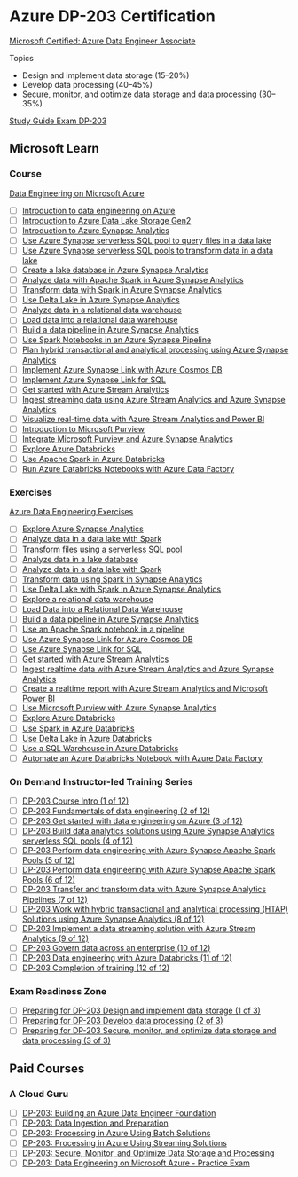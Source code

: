 # Azure DP-203 Certification

[Microsoft Certified: Azure Data Engineer Associate](https://learn.microsoft.com/en-us/credentials/certifications/azure-data-engineer)

Topics
- Design and implement data storage (15–20%)
- Develop data processing (40–45%)
- Secure, monitor, and optimize data storage and data processing (30–35%)

[Study Guide Exam DP-203](https://learn.microsoft.com/en-us/credentials/certifications/resources/study-guides/dp-203)

## Microsoft Learn


### Course

[Data Engineering on Microsoft Azure](https://learn.microsoft.com/en-us/training/courses/dp-203t00)

- [ ] [Introduction to data engineering on Azure](https://learn.microsoft.com/en-us/training/modules/introduction-to-data-engineering-azure/)
- [ ] [Introduction to Azure Data Lake Storage Gen2](https://learn.microsoft.com/en-us/training/modules/introduction-to-azure-data-lake-storage/)
- [ ] [Introduction to Azure Synapse Analytics](https://learn.microsoft.com/en-us/training/modules/introduction-azure-synapse-analytics/)
- [ ] [Use Azure Synapse serverless SQL pool to query files in a data lake](https://learn.microsoft.com/en-us/training/modules/query-data-lake-using-azure-synapse-serverless-sql-pools/)
- [ ] [Use Azure Synapse serverless SQL pools to transform data in a data lake](https://learn.microsoft.com/en-us/training/modules/use-azure-synapse-serverless-sql-pools-for-transforming-data-lake/)
- [ ] [Create a lake database in Azure Synapse Analytics](https://learn.microsoft.com/en-us/training/modules/create-metadata-objects-azure-synapse-serverless-sql-pools/)
- [ ] [Analyze data with Apache Spark in Azure Synapse Analytics](https://learn.microsoft.com/en-us/training/modules/understand-big-data-engineering-with-apache-spark-azure-synapse-analytics/)
- [ ] [Transform data with Spark in Azure Synapse Analytics](https://learn.microsoft.com/en-us/training/modules/transform-data-spark-azure-synapse-analytics/)
- [ ] [Use Delta Lake in Azure Synapse Analytics](https://learn.microsoft.com/en-us/training/modules/use-delta-lake-azure-synapse-analytics/)
- [ ] [Analyze data in a relational data warehouse](https://learn.microsoft.com/en-us/training/modules/design-multidimensional-schema-to-optimize-analytical-workloads/)
- [ ] [Load data into a relational data warehouse](https://learn.microsoft.com/en-us/training/modules/load-optimize-data-into-relational-data-warehouse/)
- [ ] [Build a data pipeline in Azure Synapse Analytics](https://learn.microsoft.com/en-us/training/modules/build-data-pipeline-azure-synapse-analytics/)
- [ ] [Use Spark Notebooks in an Azure Synapse Pipeline](https://learn.microsoft.com/en-us/training/modules/use-spark-notebooks-azure-synapse-pipeline/)
- [ ] [Plan hybrid transactional and analytical processing using Azure Synapse Analytics](https://learn.microsoft.com/en-us/training/modules/design-hybrid-transactional-analytical-processing-using-azure-synapse-analytics/)
- [ ] [Implement Azure Synapse Link with Azure Cosmos DB](https://learn.microsoft.com/en-us/training/modules/configure-azure-synapse-link-with-azure-cosmos-db/)
- [ ] [Implement Azure Synapse Link for SQL](https://learn.microsoft.com/en-us/training/modules/implement-synapse-link-for-sql/)
- [ ] [Get started with Azure Stream Analytics](https://learn.microsoft.com/en-us/training/modules/introduction-to-data-streaming/)
- [ ] [Ingest streaming data using Azure Stream Analytics and Azure Synapse Analytics](https://learn.microsoft.com/en-us/training/modules/ingest-streaming-data-use-azure-stream-analytics-synapse/)
- [ ] [Visualize real-time data with Azure Stream Analytics and Power BI](https://learn.microsoft.com/en-us/training/modules/visualize-real-time-data-azure-stream-analytics-power-bi/)
- [ ] [Introduction to Microsoft Purview](https://learn.microsoft.com/en-us/training/modules/intro-to-microsoft-purview/)
- [ ] [Integrate Microsoft Purview and Azure Synapse Analytics](https://learn.microsoft.com/en-us/training/modules/integrate-microsoft-purview-azure-synapse-analytics/)
- [ ] [Explore Azure Databricks](https://learn.microsoft.com/en-us/training/modules/explore-azure-databricks/)
- [ ] [Use Apache Spark in Azure Databricks](https://learn.microsoft.com/en-us/training/modules/use-apache-spark-azure-databricks/)
- [ ] [Run Azure Databricks Notebooks with Azure Data Factory](https://learn.microsoft.com/en-us/training/modules/run-azure-databricks-notebooks-azure-data-factory/)

### Exercises

[Azure Data Engineering Exercises](https://microsoftlearning.github.io/dp-203-azure-data-engineer/)

- [ ] [Explore Azure Synapse Analytics](https://microsoftlearning.github.io/dp-203-azure-data-engineer/Instructions/Labs/01-Explore-Azure-Synapse.html)
- [ ] [Analyze data in a data lake with Spark](https://microsoftlearning.github.io/dp-203-azure-data-engineer/Instructions/Labs/02-Analyze-data-with-sql.html)
- [ ] [Transform files using a serverless SQL pool](https://microsoftlearning.github.io/dp-203-azure-data-engineer/Instructions/Labs/03-Transform-data-with-sql.html)
- [ ] [Analyze data in a lake database](https://microsoftlearning.github.io/dp-203-azure-data-engineer/Instructions/Labs/04-Create-a-Lake-Database.html)
- [ ] [Analyze data in a data lake with Spark](https://microsoftlearning.github.io/dp-203-azure-data-engineer/Instructions/Labs/05-Analyze-files-with-Spark.html)
- [ ] [Transform data using Spark in Synapse Analytics](https://microsoftlearning.github.io/dp-203-azure-data-engineer/Instructions/Labs/06-Transform-Data-with-Spark.html)
- [ ] [Use Delta Lake with Spark in Azure Synapse Analytics](https://microsoftlearning.github.io/dp-203-azure-data-engineer/Instructions/Labs/07-Use-delta-lake.html)
- [ ] [Explore a relational data warehouse](https://microsoftlearning.github.io/dp-203-azure-data-engineer/Instructions/Labs/08-Explore-data-warehouse.html)
- [ ] [Load Data into a Relational Data Warehouse](https://microsoftlearning.github.io/dp-203-azure-data-engineer/Instructions/Labs/09-Load-Data-into-Data-Warehouse.html)
- [ ] [Build a data pipeline in Azure Synapse Analytics](https://microsoftlearning.github.io/dp-203-azure-data-engineer/Instructions/Labs/10-Synpase-pipeline.html)
- [ ] [Use an Apache Spark notebook in a pipeline](https://microsoftlearning.github.io/dp-203-azure-data-engineer/Instructions/Labs/11-Spark-nobook-in-Synapse-Pipeline.html)
- [ ] [Use Azure Synapse Link for Azure Cosmos DB](https://microsoftlearning.github.io/dp-203-azure-data-engineer/Instructions/Labs/14-Synapselink-cosmos.html)
- [ ] [Use Azure Synapse Link for SQL](https://microsoftlearning.github.io/dp-203-azure-data-engineer/Instructions/Labs/15-Synapse-link-sql.html)
- [ ] [Get started with Azure Stream Analytics](https://microsoftlearning.github.io/dp-203-azure-data-engineer/Instructions/Labs/17-stream-analytics.html)
- [ ] [Ingest realtime data with Azure Stream Analytics and Azure Synapse Analytics](https://microsoftlearning.github.io/dp-203-azure-data-engineer/Instructions/Labs/18-Ingest-stream-synapse.html)
- [ ] [Create a realtime report with Azure Stream Analytics and Microsoft Power BI](https://microsoftlearning.github.io/dp-203-azure-data-engineer/Instructions/Labs/19-Stream-Power-BI.html)
- [ ] [Use Microsoft Purview with Azure Synapse Analytics](https://microsoftlearning.github.io/dp-203-azure-data-engineer/Instructions/Labs/22-Synapse-purview.html)
- [ ] [Explore Azure Databricks](https://microsoftlearning.github.io/dp-203-azure-data-engineer/Instructions/Labs/23-Explore-Azure-Databricks.html)
- [ ] [Use Spark in Azure Databricks](https://microsoftlearning.github.io/dp-203-azure-data-engineer/Instructions/Labs/24-Analyze-Files-in-Azure-Databricks.html)
- [ ] [Use Delta Lake in Azure Databricks](https://microsoftlearning.github.io/dp-203-azure-data-engineer/Instructions/Labs/25-Delta-lake-in-Azure-Databricks.html)
- [ ] [Use a SQL Warehouse in Azure Databricks](https://microsoftlearning.github.io/dp-203-azure-data-engineer/Instructions/Labs/26-Azure-Databricks-SQL.html)
- [ ] [Automate an Azure Databricks Notebook with Azure Data Factory](https://microsoftlearning.github.io/dp-203-azure-data-engineer/Instructions/Labs/27-Azure-Databricks-Data-Factory.html)

### On Demand Instructor-led Training Series

- [ ] [DP-203 Course Intro (1 of 12)](https://learn.microsoft.com/en-us/shows/on-demand-instructor-led-training-series/dp-203-module-01a)
- [ ] [DP-203 Fundamentals of data engineering (2 of 12)](https://learn.microsoft.com/en-us/shows/on-demand-instructor-led-training-series/dp-203-module-02a)
- [ ] [DP-203 Get started with data engineering on Azure (3 of 12)](https://learn.microsoft.com/en-us/shows/on-demand-instructor-led-training-series/dp-203-module-03a)
- [ ] [DP-203 Build data analytics solutions using Azure Synapse Analytics serverless SQL pools (4 of 12)](https://learn.microsoft.com/en-us/shows/on-demand-instructor-led-training-series/dp-203-module-04a)
- [ ] [DP-203 Perform data engineering with Azure Synapse Apache Spark Pools (5 of 12)](https://learn.microsoft.com/en-us/shows/on-demand-instructor-led-training-series/dp-203-module-05a)
- [ ] [DP-203 Perform data engineering with Azure Synapse Apache Spark Pools (6 of 12)](https://learn.microsoft.com/en-us/shows/on-demand-instructor-led-training-series/dp-203-module-06a)
- [ ] [DP-203 Transfer and transform data with Azure Synapse Analytics Pipelines (7 of 12)](https://learn.microsoft.com/en-us/shows/on-demand-instructor-led-training-series/dp-203-module-07a)
- [ ] [DP-203 Work with hybrid transactional and analytical processing (HTAP) Solutions using Azure Synapse Analytics (8 of 12)](https://learn.microsoft.com/en-us/shows/on-demand-instructor-led-training-series/dp-203-module-08a)
- [ ] [DP-203 Implement a data streaming solution with Azure Stream Analytics (9 of 12)](https://learn.microsoft.com/en-us/shows/on-demand-instructor-led-training-series/dp-203-module-09a)
- [ ] [DP-203 Govern data across an enterprise (10 of 12)](https://learn.microsoft.com/en-us/shows/on-demand-instructor-led-training-series/dp-203-module-10a)
- [ ] [DP-203 Data engineering with Azure Databricks (11 of 12)](https://learn.microsoft.com/en-us/shows/on-demand-instructor-led-training-series/dp-203-module-11a)
- [ ] [DP-203 Completion of training (12 of 12)](https://learn.microsoft.com/en-us/shows/on-demand-instructor-led-training-series/dp-203-module-12a)

### Exam Readiness Zone

- [ ] [Preparing for DP-203 Design and implement data storage (1 of 3)](https://learn.microsoft.com/en-us/shows/exam-readiness-zone/preparing-for-dp-203-design-and-implement-data-storage-1-of-3)
- [ ] [Preparing for DP-203 Develop data processing (2 of 3)](https://learn.microsoft.com/en-us/shows/exam-readiness-zone/preparing-for-dp-203-develop-data-processing-2-of-3)
- [ ] [Preparing for DP-203 Secure, monitor, and optimize data storage and data processing (3 of 3)](https://learn.microsoft.com/en-us/shows/exam-readiness-zone/preparing-for-dp-203-secure-monitor-and-optimize-data-storage-and-data-processing-3-of-3)

## Paid Courses

### A Cloud Guru

- [ ] [DP-203: Building an Azure Data Engineer Foundation](https://learn.acloud.guru/course/b7fef7b4-9748-4610-8257-9d42384b0c92/dashboard)
- [ ] [DP-203: Data Ingestion and Preparation](https://learn.acloud.guru/course/e445d0c7-de52-4e66-aeb2-c4db30f52ce8/dashboard)
- [ ] [DP-203: Processing in Azure Using Batch Solutions](https://learn.acloud.guru/course/9d2a14e8-2f24-4521-9b80-d6f76accfc7d/dashboard)
- [ ] [DP-203: Processing in Azure Using Streaming Solutions](https://learn.acloud.guru/course/61d69248-ed7b-47df-afc8-494882f9ff64/dashboard)
- [ ] [DP-203: Secure, Monitor, and Optimize Data Storage and Processing](https://learn.acloud.guru/course/23f297f0-f1bc-4b34-858d-fed5b07cca32/dashboard)
- [ ] [DP-203: Data Engineering on Microsoft Azure - Practice Exam](https://learn.acloud.guru/course/fcaa1755-58c1-4340-aba1-7a18327cb2b7/dashboard)
